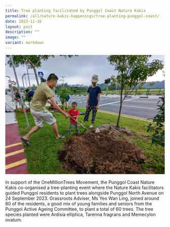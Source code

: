 ```yaml
---
title: Tree planting facilitated by Punggol Coast Nature Kakis
permalink: /all/nature-kakis-happenings/tree-planting-punggol-coast/
date: 2023-11-16
layout: post
description: ""
image: ""
variant: markdown
---
```

<img src="/images/PunggolCoast_OMT_20230924__3_.jpg">
<p>In support of the OneMillionTrees Movement, the Punggol Coast Nature Kakis co-organised a tree-planting event where the Nature Kakis facilitators guided Punggol residents to plant trees alongside Punggol North Avenue on 24 September 2023. Grassroots Adviser, Ms Yeo Wan Ling, joined around 80 of the residents, a good mix of young families and seniors from the Punggol Active Ageing Committee, to plant a total of 60 trees. The tree species planted were Ardisia elliptica, Tarenna fragrans and Memecylon ovatum.</p>
